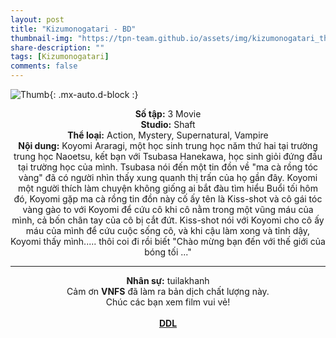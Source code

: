 ```yaml
---
layout: post
title: "Kizumonogatari - BD"
thumbnail-img: "https://tpn-team.github.io/assets/img/kizumonogatari_thumb.jpg"
share-description: ""
tags: [Kizumonogatari]
comments: false
---
```


![Thumb](https://tpn-team.github.io/assets/img/kizumonogatari_thumb.jpg){: .mx-auto.d-block :}
<center>
<b>Số tập:</b> 3 Movie <br>
<b>Studio:</b> Shaft <br>
<b>Thể loại:</b> Action, Mystery, Supernatural, Vampire <br>
<b>Nội dung:</b> Koyomi Araragi, một học sinh trung học năm thứ hai tại trường trung học Naoetsu, kết bạn với Tsubasa Hanekawa, học sinh giỏi đứng đầu tại trường học của mình. Tsubasa nói đến một tin đồn về "ma cà rồng tóc vàng" đã có người nhìn thấy xung quanh thị trấn của họ gần đây. Koyomi một người thích làm chuyện không giống ai bắt đàu tìm hiểu Buổi tối hôm đó, Koyomi gặp ma cà rồng tin đồn này cố ấy tên là Kiss-shot và cô gái tóc vàng gào to với Koyomi để cứu cô khi cô nằm trong một vũng máu của mình, cả bốn chân tay của cô bị cắt đứt. Kiss-shot nói với Koyomi cho cô ấy máu của mình để cứu cuộc sống cô, và khi cậu làm xong và tỉnh dậy, Koyomi thấy mình..... thôi coi đi rồi biết "Chào mừng bạn đến với thế giới của bóng tối ..."
 <br>

<hr>

<b>Nhân sự:</b> tuilakhanh<br>
Cảm ơn <b>VNFS</b> đã làm ra bản dịch chất lượng này. <br>
Chúc các bạn xem film vui vẻ! <br><br>
<b><a href="https://github.com/TPN-Team/TPN-Team-DDL/blob/master/Kizumonogatari.md">DDL</a></b> <br>
</center>
<!-- excerpt-end -->

